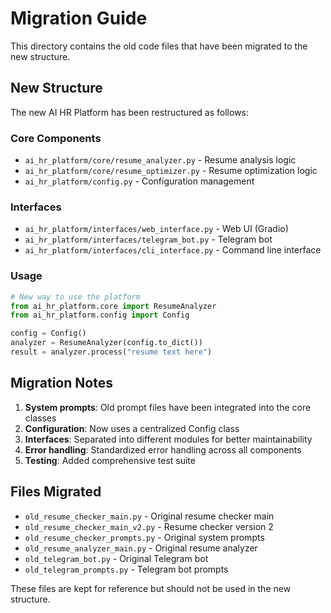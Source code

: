# Migration Guide

This directory contains the old code files that have been migrated to the new structure.

## New Structure

The new AI HR Platform has been restructured as follows:

### Core Components
- `ai_hr_platform/core/resume_analyzer.py` - Resume analysis logic
- `ai_hr_platform/core/resume_optimizer.py` - Resume optimization logic
- `ai_hr_platform/config.py` - Configuration management

### Interfaces
- `ai_hr_platform/interfaces/web_interface.py` - Web UI (Gradio)
- `ai_hr_platform/interfaces/telegram_bot.py` - Telegram bot
- `ai_hr_platform/interfaces/cli_interface.py` - Command line interface

### Usage

```python
# New way to use the platform
from ai_hr_platform.core import ResumeAnalyzer
from ai_hr_platform.config import Config

config = Config()
analyzer = ResumeAnalyzer(config.to_dict())
result = analyzer.process("resume text here")
```

## Migration Notes

1. **System prompts**: Old prompt files have been integrated into the core classes
2. **Configuration**: Now uses a centralized Config class
3. **Interfaces**: Separated into different modules for better maintainability
4. **Error handling**: Standardized error handling across all components
5. **Testing**: Added comprehensive test suite

## Files Migrated

- `old_resume_checker_main.py` - Original resume checker main
- `old_resume_checker_main_v2.py` - Resume checker version 2
- `old_resume_checker_prompts.py` - Original system prompts
- `old_resume_analyzer_main.py` - Original resume analyzer
- `old_telegram_bot.py` - Original Telegram bot
- `old_telegram_prompts.py` - Telegram bot prompts

These files are kept for reference but should not be used in the new structure.
